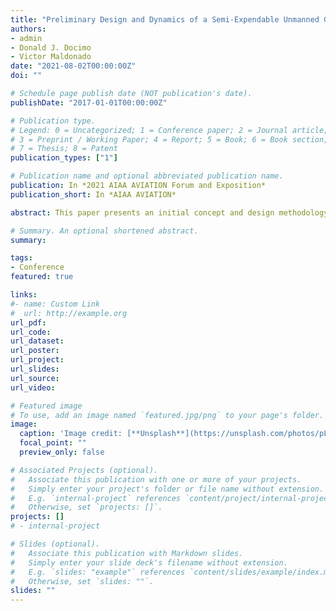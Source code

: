 ```yaml
---
title: "Preliminary Design and Dynamics of a Semi-Expendable Unmanned Ground-Aerial Vehicle"
authors:
- admin
- Donald J. Docimo
- Victor Maldonado
date: "2021-08-02T00:00:00Z"
doi: ""

# Schedule page publish date (NOT publication's date).
publishDate: "2017-01-01T00:00:00Z"

# Publication type.
# Legend: 0 = Uncategorized; 1 = Conference paper; 2 = Journal article;
# 3 = Preprint / Working Paper; 4 = Report; 5 = Book; 6 = Book section;
# 7 = Thesis; 8 = Patent
publication_types: ["1"]

# Publication name and optional abbreviated publication name.
publication: In *2021 AIAA AVIATION Forum and Exposition*
publication_short: In *AIAA AVIATION*

abstract: This paper presents an initial concept and design methodology for unmanned vehicles for aerial and ground operation. Modern commercial and military missions require completion of both ground and aerial tasks, with unmanned ground-aerial vehicles (UGAVs) capable of performing in both modes. The design of a UGAV inherently involves tradeoff decisions with respect to different performance criteria, such as range and efficiency. This work presents a UGAV with a blended wing body (BWB)aircraft structure, detachable wings, and multipurpose wheels for ground travel. A three step framework is introduced to design key parameters of the system to maximize performance metrics, and is applied to an example system for validation. The results of the case studies show the performance tradeoffs introduced by variation of the design parameters, such as battery pack size and controller gains.

# Summary. An optional shortened abstract.
summary:

tags:
- Conference
featured: true

links:
#- name: Custom Link
#  url: http://example.org
url_pdf:
url_code:
url_dataset:
url_poster:
url_project:
url_slides:
url_source:
url_video:

# Featured image
# To use, add an image named `featured.jpg/png` to your page's folder.
image:
  caption: 'Image credit: [**Unsplash**](https://unsplash.com/photos/pLCdAaMFLTE)'
  focal_point: ""
  preview_only: false

# Associated Projects (optional).
#   Associate this publication with one or more of your projects.
#   Simply enter your project's folder or file name without extension.
#   E.g. `internal-project` references `content/project/internal-project/index.md`.
#   Otherwise, set `projects: []`.
projects: []
# - internal-project

# Slides (optional).
#   Associate this publication with Markdown slides.
#   Simply enter your slide deck's filename without extension.
#   E.g. `slides: "example"` references `content/slides/example/index.md`.
#   Otherwise, set `slides: ""`.
slides: ""
---
```


